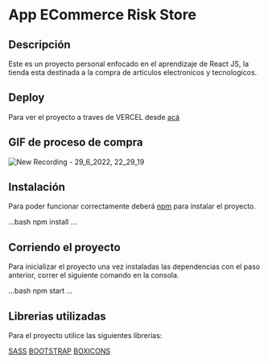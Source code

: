 # App ECommerce Risk Store

## Descripción

Este es un proyecto personal enfocado en el aprendizaje de React JS, la tienda esta destinada a la compra de articulos electronicos y tecnologicos.

## Deploy 

Para ver el proyecto a traves de VERCEL desde [acá](https://risk-store.vercel.app/)

## GIF de proceso de compra 

![New Recording - 29_6_2022, 22_29_19](https://user-images.githubusercontent.com/97135871/176575397-2d137f88-3f13-4bc6-b781-fbc47ff5eb88.gif)

## Instalación

Para poder funcionar correctamente deberá [npm](https://www.npmjs.com/) para instalar el proyecto.

...bash
npm install
...

## Corriendo el proyecto 

Para inicializar el proyecto una vez instaladas las dependencias con el paso anterior, correr el siguiente comando en la consola.

...bash
npm start
...

## Librerias utilizadas

Para el proyecto utilice las siguientes librerias:

[SASS](https://sass-lang.com/)
[BOOTSTRAP](https://react-bootstrap.github.io/)
[BOXICONS](https://boxicons.com/)
